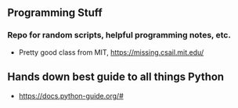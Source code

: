 ## Programming Stuff
### Repo for random scripts, helpful programming notes, etc. 


- Pretty good class from MIT, https://missing.csail.mit.edu/


## Hands down best guide to all things Python
  - https://docs.python-guide.org/#
